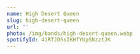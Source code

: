 ```yaml
---
name: High Desert Queen
slug: high-desert-queen
url: ''
photo: /img/bands/high-desert-queen.webp
spotifyId: 41RTJDSsIKHfYUpSNzztJK
---
```

